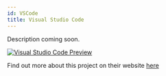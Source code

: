 ```yaml
---
id: VSCode
title: Visual Studio Code
---
```


Description coming soon.

[<img alt="Visual Studio Code Preview" src="/img/VSCode.png" />](https://code.visualstudio.com/)

Find out more about this project on their website [here](https://code.visualstudio.com/)